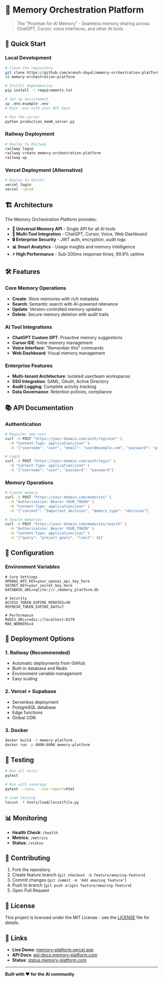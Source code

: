 # 🧠 Memory Orchestration Platform

> The "Postman for AI Memory" - Seamless memory sharing across ChatGPT, Cursor, voice interfaces, and other AI tools.

## 🚀 Quick Start

### Local Development
```bash
# Clone the repository
git clone https://github.com/aroosh-dayal/memory-orchestration-platform.git
cd memory-orchestration-platform

# Install dependencies
pip install -r requirements.txt

# Set up environment
cp .env.example .env
# Edit .env with your API keys

# Run the server
python production_mem0_server.py
```

### Railway Deployment
```bash
# Deploy to Railway
railway login
railway create memory-orchestration-platform
railway up
```

### Vercel Deployment (Alternative)
```bash
# Deploy to Vercel
vercel login
vercel --prod
```

## 🏗️ Architecture

The Memory Orchestration Platform provides:

- **🔗 Universal Memory API** - Single API for all AI tools
- **🤖 Multi-Tool Integration** - ChatGPT, Cursor, Voice, Web Dashboard
- **🔒 Enterprise Security** - JWT auth, encryption, audit logs
- **📊 Smart Analytics** - Usage insights and memory intelligence
- **⚡ High Performance** - Sub-200ms response times, 99.9% uptime

## 🛠️ Features

### Core Memory Operations
- **Create**: Store memories with rich metadata
- **Search**: Semantic search with AI-powered relevance
- **Update**: Version-controlled memory updates
- **Delete**: Secure memory deletion with audit trails

### AI Tool Integrations
- **ChatGPT Custom GPT**: Proactive memory suggestions
- **Cursor IDE**: Inline memory management
- **Voice Interface**: "Remember this" commands
- **Web Dashboard**: Visual memory management

### Enterprise Features
- **Multi-tenant Architecture**: Isolated user/team workspaces
- **SSO Integration**: SAML, OAuth, Active Directory
- **Audit Logging**: Complete activity tracking
- **Data Governance**: Retention policies, compliance

## 📚 API Documentation

### Authentication
```bash
# Register new user
curl -X POST "https://your-domain.com/auth/register" \
  -H "Content-Type: application/json" \
  -d '{"username": "user", "email": "user@example.com", "password": "password"}'

# Login
curl -X POST "https://your-domain.com/auth/login" \
  -H "Content-Type: application/json" \
  -d '{"username": "user", "password": "password"}'
```

### Memory Operations
```bash
# Create memory
curl -X POST "https://your-domain.com/memories" \
  -H "Authorization: Bearer YOUR_TOKEN" \
  -H "Content-Type: application/json" \
  -d '{"content": "Important decision", "memory_type": "decision"}'

# Search memories
curl -X POST "https://your-domain.com/memories/search" \
  -H "Authorization: Bearer YOUR_TOKEN" \
  -H "Content-Type: application/json" \
  -d '{"query": "project goals", "limit": 10}'
```

## 🔧 Configuration

### Environment Variables
```env
# Core Settings
OPENAI_API_KEY=your_openai_api_key_here
SECRET_KEY=your_secret_key_here
DATABASE_URL=sqlite:///./memory_platform.db

# Security
ACCESS_TOKEN_EXPIRE_MINUTES=30
REFRESH_TOKEN_EXPIRE_DAYS=7

# Performance
REDIS_URL=redis://localhost:6379
MAX_WORKERS=4
```

## 🚀 Deployment Options

### 1. Railway (Recommended)
- Automatic deployments from GitHub
- Built-in database and Redis
- Environment variable management
- Easy scaling

### 2. Vercel + Supabase
- Serverless deployment
- PostgreSQL database
- Edge functions
- Global CDN

### 3. Docker
```bash
docker build -t memory-platform .
docker run -p 8090:8090 memory-platform
```

## 🧪 Testing

```bash
# Run all tests
pytest

# Run with coverage
pytest --cov=. --cov-report=html

# Load testing
locust -f tests/load/locustfile.py
```

## 📊 Monitoring

- **Health Check**: `/health`
- **Metrics**: `/metrics`
- **Status**: `/status`

## 🤝 Contributing

1. Fork the repository
2. Create feature branch (`git checkout -b feature/amazing-feature`)
3. Commit changes (`git commit -m 'Add amazing feature'`)
4. Push to branch (`git push origin feature/amazing-feature`)
5. Open Pull Request

## 📝 License

This project is licensed under the MIT License - see the [LICENSE](LICENSE) file for details.

## 🔗 Links

- **Live Demo**: [memory-platform.vercel.app](https://memory-platform.vercel.app)
- **API Docs**: [api-docs.memory-platform.com](https://api-docs.memory-platform.com)
- **Status**: [status.memory-platform.com](https://status.memory-platform.com)

---

**Built with ❤️ for the AI community** 